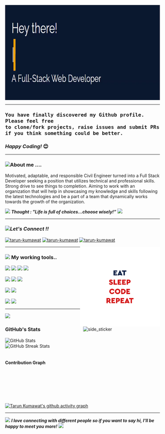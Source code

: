 
  <img align="center" width="800px" height="310px" src="https://raw.githubusercontent.com/tarun10001/Tarun10001/main/tkfinalgif2.gif" alt="">
  <hr/>

<h3><samp><strong>You have finally discovered my Github profile. Please feel free  <br>  to clone/fork projects, raise issues and submit PRs if you think something could be better.</strong></samp></h3> 
<h3><i>Happy Coding!</i> 😊</h3>
<hr>


<h3><img src="https://media.giphy.com/media/iY8CRBdQXODJSCERIr/giphy.gif" width="30px">About me ....</h3>



Motivated, adaptable, and responsible Civil
Engineer turned into a Full Stack Developer seeking a
position that utilizes technical and professional skills. Strong drive to see things to completion. Aiming to
work with an organization that will help in showcasing
my knowledge and skills following the latest
technologies and be a part of a team that
dynamically works towards the growth of the organization.


 <img src="https://media.giphy.com/media/gH3LO09IOiZIqePwv9/giphy.gif" width="50" /> <b><i align="center">Thought : "Life is full of choices…choose wisely!”</i></b> <img src="https://media.giphy.com/media/qjqUcgIyRjsl2/giphy.gif" width="50" />

 <hr>

 <h3><img src="https://raw.githubusercontent.com/ShahriarShafin/ShahriarShafin/main/Assets/handshake.gif" width="70" /><i>Let's Connect !!</i></h3>
 <p align="left">
 <a href="https://www.linkedin.com/in/tarun-kumawat/" target="blank"><img height="35px" align="center" src="https://img.shields.io/badge/LinkedIn-0077B5?style=for-the-badge&logo=linkedin&logoColor=white" alt="tarun-kumawat" /></a>
   <a title="tarunkumawat19940@gmail.com" href="mailto:tarunkumawat1994@gmail.com" target="blank"><img height="35px" align="center" src="https://img.shields.io/badge/Gmail-D14836?style=for-the-badge&logo=gmail&logoColor=white" alt="tarun-kumawat" /></a> 
   <a title="tarunkumawat19940@gmail.com" href="https://twitter.com/Tk05601299?t=2t8iz4BTo7NfKs10gLgMFQ&s=09" target="blank"><img height="35px" align="center" src="https://img.shields.io/badge/twitter-0077B5?style=for-the-badge&logo=twitter&logoColor=white " alt="tarun-kumawat" /></a> 
</p>

<img src ="https://github.com/shivam-singh-au17/shivam-singh-au17/blob/main/Images/imhd.gif?raw=true" align="right" width="260" height="260" />

 <hr>
 <h3><img src="https://camo.githubusercontent.com/beb64ff21c883e318e4f5db5231c2ba4175705bea1c9249e82a41ab375db4f75/68747470733a2f2f6d65646961322e67697068792e636f6d2f6d656469612f51737347456d706b79454f684243623765312f67697068792e6769663f6369643d656366303565343761306e336769316266716e74716d6f62386739616964316f796a327772336473336d67373030626c267269643d67697068792e676966" width="30px">&nbsp;My working tools..</h3>
<p >
 <img height="35px" src="https://img.shields.io/badge/html5%20-%23e34f26.svg?&style=for-the-badge&logo=html5&logoColor=white" />
 <img height="35px" src="https://img.shields.io/badge/css3%20-%231572B6.svg?&style=for-the-badge&logo=css3&logoColor=white" />
 <img height="35px" src="https://img.shields.io/badge/JavaScript-323330?style=for-the-badge&logo=javascript&logoColor=F7DF1E" />
 <img height="35px" src="https://img.shields.io/badge/React-20232A?style=for-the-badge&logo=react&logoColor=61DAFB" />
 <br/>
  <br/>
   <img height="35px" src="https://img.shields.io/badge/Node.js-339933?style=for-the-badge&logo=nodedotjs&logoColor=white" />
 <img height="35px" src="https://img.shields.io/badge/-MongoDB-13aa52?style=flat-square&logo=mongodb&logoColor=white" />
 <img height="35px" src="https://img.shields.io/badge/express.js-%23404d59.svg?style=for-the-badge&logo=express&logoColor=%2361DAFB" />
<!--   <img height="35px" src="https://img.shields.io/badge/Postman-FF6C37?style=for-the-badge&logo=Postman&logoColor=white" /> -->
 <br/>
   <br/>
 <img height="35px" src="https://img.shields.io/badge/Material--UI-0081CB?style=for-the-badge&logo=material-ui&logoColor=white" />
 <img height="35px" src="https://img.shields.io/badge/bootstrap-323330?style=for-the-badge&logo=bootstrap&logoColor=F7DF1E" />
<br/>
  <br/>

 <img height="35px" src="https://img.shields.io/badge/Postman-FF6C37?style=for-the-badge&logo=Postman&logoColor=white" />  
 <img height="35px" src="https://img.shields.io/badge/-Heroku-430098?style=flat-square&logo=heroku&logoColor=white" />
  
</p>
<hr>


 <img align="right" width=250px height=250px alt="side_sticker" src="https://media.giphy.com/media/TEnXkcsHrP4YedChhA/giphy.gif" />

<p>
<img src="https://camo.githubusercontent.com/f11b92476ee793cfe97f20e0564ab552bd9bd670179d7b6772c59bb4d3218ca6/68747470733a2f2f692e70696e696d672e636f6d2f6f726967696e616c732f36352f63342f66342f36356334663435323537316265313236316539633632336637646134383861632e676966" width="60"><h3>GitHub's Stats</h3>
</p>

<!-- <p align="center">
<img src="http://github-readme-streak-stats.herokuapp.com?user=tarun10001&theme=dark&hide_border=true&date_format=j%20M%5B%20Y%5D&fire=DD2727"  />
</p> -->
 
<!-- <p>
<a href="https://github.com/tarun10001"><span>
<img align="left" height=150px src="https://github-readme-stats.vercel.app/api/top-langs?username=tarun10001&show_icons=true&locale=en&layout=compact&theme=chartreuse-dark" alt="ovi"/>
<img align="right" height=150px src="https://github-readme-stats.vercel.app/api?username=tarun10001&show_icons=true&locale=en&theme=chartreuse-dark" alt="ovi" width="400px"/>
</span></a> </p>

<br/><br/><br/><br/><br/><br/><br/><br/><br/>
<hr clear="both">
 <br/>

 <br/>  -->
 
 

<!--    <img align="center" width="300px" src="https://github-readme-stats.vercel.app/api/top-langs/?username=tarun10001&title_color=F9F933&text_color=FFFFFF&show_icons=true&icon_color=F9F933&include_all_commits=true&count_private=true&theme=dark"><br>  -->
  
<!--   <p align="center">
<img align="center" src="https://github-readme-stats.vercel.app/api?username=tarun10001&title_color=F9F933&text_color=FFFFFF&show_icons=true&icon_color=F9F933&include_all_commits=true&count_private=true&theme=dark" width=500/></p>

<p align="center">
<img align="center" src="https://github-readme-streak-stats.herokuapp.com/?user=tarun10001&theme=dark&date_format=j%20M%5B%20Y%5D&currStreakLabel=F9F933&fire=6FDA44&ring=F9F933" width=500/></p>
 -->


<img align="center" src="https://github-readme-stats.vercel.app/api?username=tarun10001&title_color=F9F933&text_color=FFFFFF&show_icons=true&icon_color=F9F933&include_all_commits=true&count_private=true&theme=dark" alt="GitHub Stats" height="200" />
        <br>
        <img align="center" src="https://github-readme-streak-stats.herokuapp.com/?user=tarun10001&theme=dark&date_format=j%20M%5B%20Y%5D&currStreakLabel=F9F933&fire=6FDA44&ring=F9F933" alt="GitHub Streak Stats" height="200" /> 
        <br>
        <br>

 
 
 #### Contribution Graph
 
<!--  <div>
     <img  width=800px src="https://activity-graph.herokuapp.com/graph?username=tarun10001&bg_color=000000&color=F9F933&line=F9F933&point=ffffff&area=true&hide_border=true" alt="">
 </div> -->
 
 
[![Tarun Kumawat's github activity graph](https://activity-graph.herokuapp.com/graph?username=tarun10001&bg_color=000000&color=F9F933&line=F9F933&point=ffffff&area=true&hide_border=true)](https://github.com/MrBlueBird2/github-readme-activity-graph)


<hr clear="both">


<img src="https://media.giphy.com/media/LnQjpWaON8nhr21vNW/giphy.gif" width="60"> <em><b>**I love connecting with different people</b> so if you want to say <b>hi, I'll be happy to meet you more!**</b></em> <img src="https://media.giphy.com/media/7j2hfyeVcDtf2/giphy.gif" width="50" />
